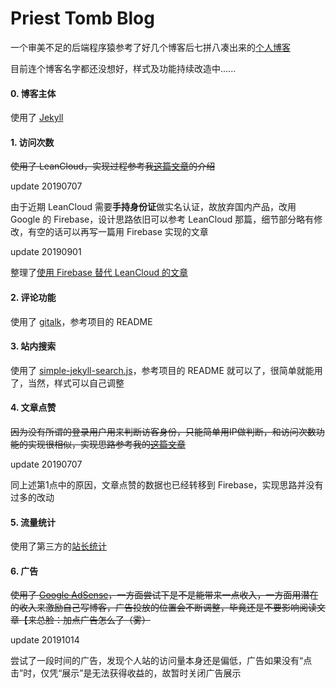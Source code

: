 Priest Tomb Blog
=====

一个审美不足的后端程序猿参考了好几个博客后七拼八凑出来的[个人博客](https://priesttomb.github.io/)

目前连个博客名字都还没想好，样式及功能持续改造中......

#### 0. 博客主体

使用了 [Jekyll](http://jekyll.com.cn/)

#### 1. 访问次数

~~使用了 LeanCloud，实现过程参考我[这篇文章](https://priesttomb.github.io/%E6%97%A5%E5%B8%B8/2017/11/06/jekyll%E4%BD%BF%E7%94%A8LeanCloud%E8%AE%B0%E5%BD%95%E6%96%87%E7%AB%A0%E7%9A%84%E8%AE%BF%E9%97%AE%E6%AC%A1%E6%95%B0/)的介绍~~

update 20190707

由于近期 LeanCloud 需要**手持身份证**做实名认证，故放弃国内产品，改用 Google 的 Firebase，设计思路依旧可以参考 LeanCloud 那篇，细节部分略有修改，有空的话可以再写一篇用 Firebase 实现的文章

update 20190901

整理了[使用 Firebase 替代 LeanCloud 的文章](https://priesttomb.github.io/%E6%8A%80%E6%9C%AF/2019/08/31/change-leancloud-to-firebase/)

#### 2. 评论功能

使用了 [gitalk](https://github.com/gitalk/gitalk)，参考项目的 README

#### 3. 站内搜索

使用了 [simple-jekyll-search.js](https://github.com/christian-fei/Simple-Jekyll-Search)，参考项目的 README 就可以了，很简单就能用了，当然，样式可以自己调整

#### 4. 文章点赞

~~因为没有所谓的登录用户用来判断访客身份，只能简单用IP做判断，和访问次数功能的实现很相似，实现思路参考我的[这篇文章](https://priesttomb.github.io/%E6%97%A5%E5%B8%B8/2017/11/23/add-new-function-about-like-this-post/)~~

update 20190707

同上述第1点中的原因，文章点赞的数据也已经转移到 Firebase，实现思路并没有过多的改动

#### 5. 流量统计

使用了第三方的[站长统计](https://www.umeng.com/web)

#### 6. 广告

~~使用了 [Google AdSense](https://www.google.com/adsense/start/)，一方面尝试下是不是能带来一点收入，一方面用潜在的收入来激励自己写博客，广告投放的位置会不断调整，毕竟还是不要影响阅读文章【来总脸：加点广告怎么了（雾）~~

update 20191014

尝试了一段时间的广告，发现个人站的访问量本身还是偏低，广告如果没有“点击”时，仅凭“展示”是无法获得收益的，故暂时关闭广告展示
